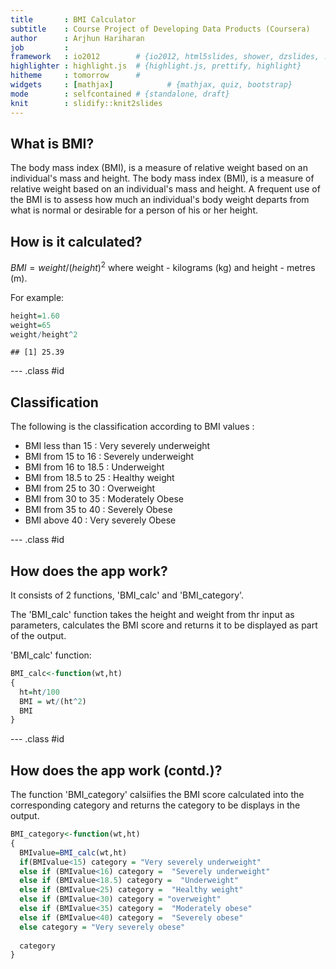 ```yaml
---
title       : BMI Calculator
subtitle    : Course Project of Developing Data Products (Coursera)
author      : Arjhun Hariharan
job         : 
framework   : io2012        # {io2012, html5slides, shower, dzslides, ...}
highlighter : highlight.js  # {highlight.js, prettify, highlight}
hitheme     : tomorrow      # 
widgets     : [mathjax]            # {mathjax, quiz, bootstrap}
mode        : selfcontained # {standalone, draft}
knit        : slidify::knit2slides
---
```


## What is BMI?

The body mass index (BMI), is a measure of relative weight based on an individual's mass and height. The body mass index (BMI), is a measure of relative weight based on an individual's mass and height. A frequent use of the BMI is to assess how much an individual's body weight departs from what is normal or desirable for a person of his or her height.

## How is it calculated?

$BMI = weight/(height)^2$
where weight - kilograms (kg) and height - metres (m).

For example:

```r
height=1.60
weight=65
weight/height^2
```

```
## [1] 25.39
```

--- .class #id 

## Classification 

The following is the classification according to BMI values :

* BMI less than 15    : Very severely underweight
* BMI from 15 to 16   : Severely underweight
* BMI from 16 to 18.5 : Underweight
* BMI from 18.5 to 25 : Healthy weight
* BMI from 25 to 30   : Overweight
* BMI from 30 to 35   : Moderately Obese  
* BMI from 35 to 40   : Severely Obese
* BMI above 40        : Very severely Obese

--- .class #id 

## How does the app work?

It consists of 2 functions, 'BMI_calc' and 'BMI_category'. 

The 'BMI_calc' function takes the height and weight from thr input as parameters, calculates the BMI score and returns it to be displayed as part of the output.

'BMI_calc' function: 

```r
BMI_calc<-function(wt,ht)
{
  ht=ht/100
  BMI = wt/(ht^2)
  BMI
}
```

--- .class #id 

## How does the app work (contd.)?

The function 'BMI_category' calsiifies the BMI score calculated into the corresponding category and returns the category to be displays in the output.


```r
BMI_category<-function(wt,ht)
{
  BMIvalue=BMI_calc(wt,ht)
  if(BMIvalue<15) category = "Very severely underweight"
  else if (BMIvalue<16) category =  "Severely underweight"
  else if (BMIvalue<18.5) category =  "Underweight"
  else if (BMIvalue<25) category =  "Healthy weight"
  else if (BMIvalue<30) category = "overweight"
  else if (BMIvalue<35) category =  "Moderately obese"
  else if (BMIvalue<40) category =  "Severely obese"
  else category = "Very severely obese"
  
  category
}
```

